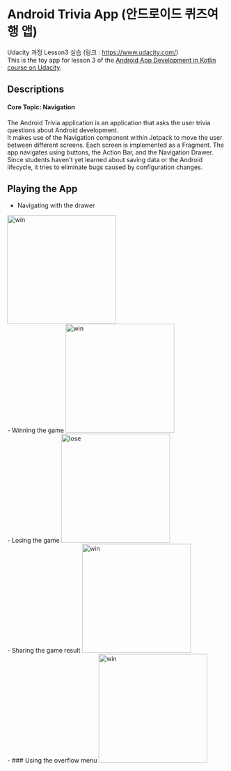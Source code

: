 # Android Trivia App (안드로이드 퀴즈여행 앱)
Udacity 과정 Lesson3 실습 (링크 : https://www.udacity.com/) <br>
This is the toy app for lesson 3 of the [Android App Development in Kotlin course on Udacity](https://www.udacity.com/course/developing-android-apps-with-kotlin--ud9012).


## Descriptions
#### Core Topic: Navigation

The Android Trivia application is an application that asks the user trivia questions about Android development.  
It makes use of the Navigation component within Jetpack to move the user between different screens.  Each screen is implemented as a Fragment.
The app navigates using buttons, the Action Bar, and the Navigation Drawer.
Since students haven't yet learned about saving data or the Android lifecycle, it tries to eliminate bugs caused by configuration changes. 
<br>

## Playing the App

- Navigating with the drawer
<img width="250" alt = "win" src = "https://user-images.githubusercontent.com/64389362/92683757-ad706d80-f36e-11ea-9f4d-671f967deb30.gif">
<br>
- Winning the game
<img width="250" alt = "win" src = "https://user-images.githubusercontent.com/64389362/92683287-7483c900-f36d-11ea-8e29-3fdb6db1e53d.gif">
<br>
- Losing the game
<img width="250" alt = "lose" src = "https://user-images.githubusercontent.com/64389362/92683558-2ae7ae00-f36e-11ea-8270-dd553bd71fac.gif">
<br>
- Sharing the game result
<img width="250" alt = "win" src = "https://user-images.githubusercontent.com/64389362/92684400-59ff1f00-f370-11ea-8ffc-5cfdcb5c0e0f.gif">
<br>
- ### Using the overflow menu
<img width="250" alt = "win" src = "https://user-images.githubusercontent.com/64389362/92684559-b2362100-f370-11ea-97a1-4d340cba48da.gif">
